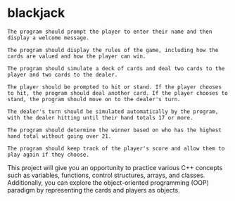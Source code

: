 # blackjack

    The program should prompt the player to enter their name and then display a welcome message.

    The program should display the rules of the game, including how the cards are valued and how the player can win.

    The program should simulate a deck of cards and deal two cards to the player and two cards to the dealer.

    The player should be prompted to hit or stand. If the player chooses to hit, the program should deal another card. If the player chooses to stand, the program should move on to the dealer's turn.

    The dealer's turn should be simulated automatically by the program, with the dealer hitting until their hand totals 17 or more.

    The program should determine the winner based on who has the highest hand total without going over 21.

    The program should keep track of the player's score and allow them to play again if they choose.

This project will give you an opportunity to practice various C++ concepts such as variables, functions, control structures, arrays, and classes. Additionally, you can explore the object-oriented programming (OOP) paradigm by representing the cards and players as objects.